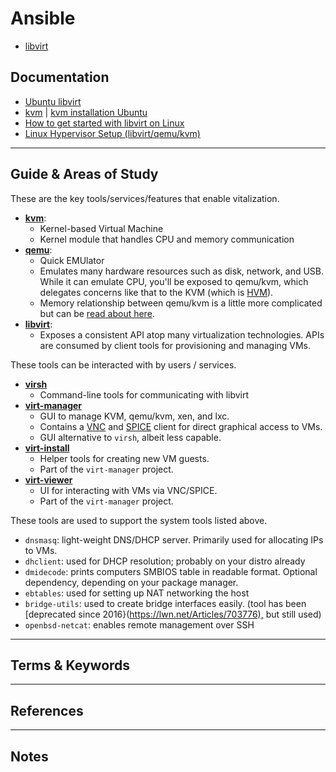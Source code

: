 Ansible 
========

- [libvirt](https://libvirt.org/)

Documentation
-------------

- [Ubuntu libvirt](https://ubuntu.com/server/docs/virtualization-libvirt)
- [kvm](https://wiki.ubuntu.com/kvm)  | [kvm installation Ubuntu](https://help.ubuntu.com/community/KVM/Installation)
- [How to get started with libvirt on Linux](https://rabexc.org/posts/how-to-get-started-with-libvirt-on)
- [Linux Hypervisor Setup (libvirt/qemu/kvm)](https://octetz.com/docs/2020/2020-05-06-linux-hypervisor-setup/)

-----------------------------------------------------------------------------------------------------

Guide & Areas of Study
-----------------------


These are the key tools/services/features that enable vitalization.

<ul>
<li><strong><a href="https://www.linux-kvm.org/page/Main_Page">kvm</a></strong>:
<ul>
<li>Kernel-based Virtual Machine</li>
<li>Kernel module that handles CPU and memory communication</li>
</ul>
</li>
<li><strong><a href="https://www.qemu.org">qemu</a></strong>:
<ul>
<li>Quick EMUlator</li>
<li>Emulates many hardware resources such as disk, network, and USB. While it can
emulate CPU, you'll be exposed to qemu/kvm, which delegates concerns like
that to the KVM (which is <a href="https://en.wikipedia.org/wiki/Hardware-assisted_virtualization">HVM</a>).</li>
<li>Memory relationship between qemu/kvm is a little more complicated but can
be <a href="https://www.linux-kvm.org/page/Memory">read about here</a>.</li>
</ul>
</li>
<li><strong><a href="https://libvirt.org">libvirt</a></strong>:
<ul>
<li>Exposes a consistent API atop many virtualization technologies. APIs are
consumed by client tools for provisioning and managing VMs.</li>
</ul>
</li>
</ul>

These tools can be interacted with by users / services.

<ul>
<li><strong><a href="https://libvirt.org/manpages/virsh.html">virsh</a></strong>
<ul>
<li>Command-line tools for communicating with libvirt</li>
</ul>
</li>
<li><strong><a href="https://virt-manager.org">virt-manager</a></strong>
<ul>
<li>GUI to manage KVM, qemu/kvm, xen, and lxc.</li>
<li>Contains a <a href="https://en.wikipedia.org/wiki/Virtual_Network_Computing">VNC</a>
and
<a href="https://en.wikipedia.org/wiki/Simple_Protocol_for_Independent_Computing_Environments">SPICE</a>
client for direct graphical access to VMs.</li>
<li>GUI alternative to <code>virsh</code>, albeit less capable.</li>
</ul>
</li>
<li><strong><a href="https://linux.die.net/man/1/virt-install">virt-install</a></strong>
<ul>
<li>Helper tools for creating new VM guests.</li>
<li>Part of the <code>virt-manager</code> project.</li>
</ul>
</li>
<li><strong><a href="https://linux.die.net/man/1/virt-viewer">virt-viewer</a></strong>
<ul>
<li>UI for interacting with VMs via VNC/SPICE.</li>
<li>Part of the <code>virt-manager</code> project.</li>
</ul>
</li>
</ul>

These tools are used to support the system tools listed above.


<ul>
<li><code>dnsmasq</code>: light-weight DNS/DHCP server. Primarily used for allocating IPs to
VMs.</li>
<li><code>dhclient</code>: used for DHCP resolution; probably on your distro already</li>
<li><code>dmidecode</code>: prints computers SMBIOS table in readable format. Optional
dependency, depending on your package manager.</li>
<li><code>ebtables</code>: used for setting up NAT networking the host</li>
<li><code>bridge-utils</code>: used to create bridge interfaces easily. (tool has been
[deprecated since 2016}(<a href="https://lwn.net/Articles/703776),">https://lwn.net/Articles/703776),</a> but still used)</li>
<li><code>openbsd-netcat</code>: enables remote management over SSH</li>
</ul>

-----------------------------------------------------------------------------------------------------

Terms & Keywords
----------------



-----------------------------------------------------------------------------------------------------

References
----------



-----------------------------------------------------------------------------------------------------

Notes
-----